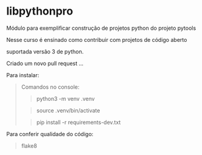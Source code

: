 # libpythonpro
Módulo para exemplificar construção de projetos python do projeto pytools

Nesse curso é ensinado como contribuir com projetos de código aberto


suportada versão 3 de python.

Criado um novo pull request ...

Para instalar:


>Comandos no console:
> 
>>python3 -m venv .venv
>
>>source .venv/bin/activate
> 
>>pip install -r requirements-dev.txt
> 
Para conferir qualidade do código:

>flake8


